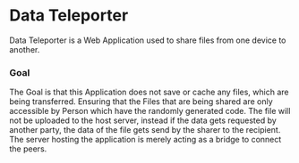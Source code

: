 # Data Teleporter


Data Teleporter is a Web Application used to share files from one device to another.

### Goal

The Goal is that this Application does not save or cache any files, which are being 
transferred. Ensuring that the Files that are being shared are only accessible by Person
which have the randomly generated code. The file will not be uploaded to the host server,
instead if the data gets requested by another party, the data of the file gets send by
the sharer to the recipient. The server hosting the application is merely acting as a bridge
to connect the peers.
